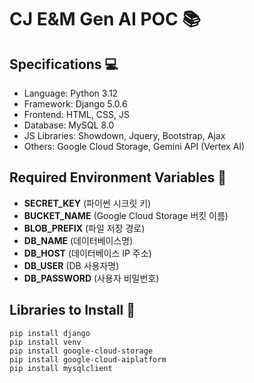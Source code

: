 # CJ E&M Gen AI POC :books:

## Specifications :computer:
- Language: Python 3.12
- Framework: Django 5.0.6
- Frontend: HTML, CSS, JS
- Database: MySQL 8.0
- JS Libraries: Showdown, Jquery, Bootstrap, Ajax
- Others: Google Cloud Storage, Gemini API (Vertex AI)

## Required Environment Variables :key:
- **SECRET_KEY** (파이썬 시크릿 키)
- **BUCKET_NAME** (Google Cloud Storage 버킷 이름)
- **BLOB_PREFIX** (파일 저장 경로)
- **DB_NAME** (데이터베이스명)
- **DB_HOST** (데이터베이스 IP 주소)
- **DB_USER** (DB 사용자명)
- **DB_PASSWORD** (사용자 비밀번호)

## Libraries to Install :snake:
```shell
pip install django
pip install venv
pip install google-cloud-storage
pip install google-cloud-aiplatform
pip install mysqlclient
```
